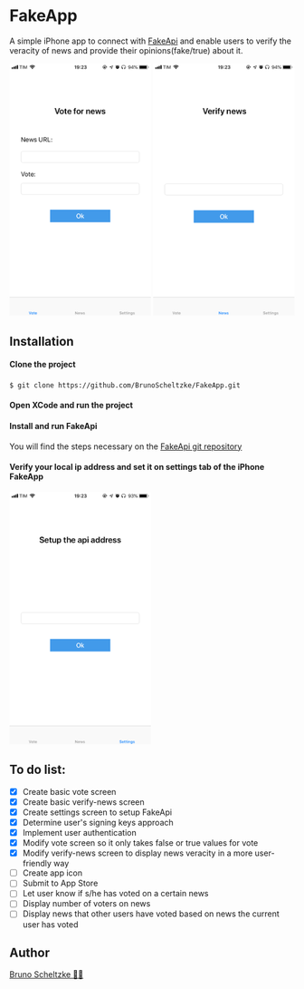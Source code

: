# FakeApp

A simple iPhone app to connect with [FakeApi](https://github.com/BrunoScheltzke/FakeAPI) and enable users to verify the veracity of news and provide their opinions(fake/true) about it.

<img src="https://github.com/BrunoScheltzke/FakeApp/blob/master/IMG_4523.PNG" width="250">        <img src="https://github.com/BrunoScheltzke/FakeApp/blob/master/IMG_4524.PNG" width="250">

## Installation
#### Clone the project
`$ git clone https://github.com/BrunoScheltzke/FakeApp.git`

#### Open XCode and run the project

#### Install and run FakeApi
You will find the steps necessary on the [FakeApi git repository](https://github.com/BrunoScheltzke/FakeAPI)

#### Verify your local ip address and set it on settings tab of the iPhone FakeApp
<img src="https://github.com/BrunoScheltzke/FakeApp/blob/master/IMG_4525.PNG" width="250">

## To do list:
- [x] Create basic vote screen
- [x] Create basic verify-news screen
- [x] Create settings screen to setup FakeApi
- [x] Determine user's signing keys approach
- [x] Implement user authentication
- [x] Modify vote screen so it only takes false or true values for vote
- [x] Modify verify-news screen to display news veracity in a more user-friendly way
- [ ] Create app icon
- [ ] Submit to App Store
- [ ] Let user know if s/he has voted on a certain news
- [ ] Display number of voters on news
- [ ] Display news that other users have voted based on news the current user has voted

## Author
[Bruno Scheltzke 🙋‍♂️](https://www.linkedin.com/in/brunoscheltzke/)
